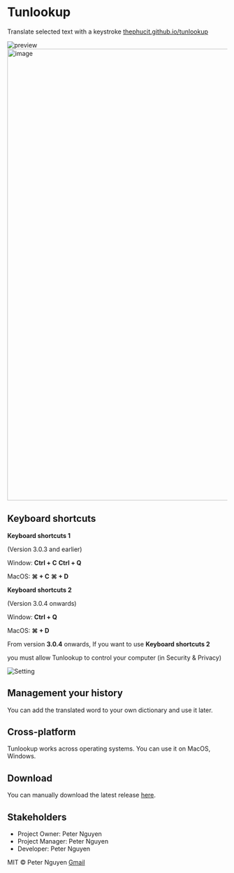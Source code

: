 # Tunlookup

Translate selected text with a keystroke [thephucit.github.io/tunlookup](https://thephucit.github.io/tunlookup/)

<img src="https://github.com/user-attachments/assets/99842845-b8a2-48e0-9641-cb0aaf8cc035" alt="preview"/>
<img width="1033" alt="image" src="https://github.com/user-attachments/assets/6524d85e-01a7-4ff0-a467-e7429431b69d">


## Keyboard shortcuts

**Keyboard shortcuts 1**

(Version 3.0.3 and earlier)

Window: **Ctrl + C**    **Ctrl + Q**

MacOS:  **⌘ + C**    **⌘ + D**

**Keyboard shortcuts 2**

(Version 3.0.4 onwards)

Window: **Ctrl + Q**

MacOS:  **⌘ + D**

From version **3.0.4** onwards, If you want to use **Keyboard shortcuts 2**

you must allow Tunlookup to control your computer (in Security & Privacy)

![Setting](https://thephucit.github.io/tunlookup/images/security.png)


## Management your history
You can add the translated word to your own dictionary and use it later.


## Cross-platform
Tunlookup works across operating systems. You can use it on MacOS, Windows.

## Download
You can manually download the latest release [here](https://github.com/thephucit/tunlookup/releases).


## Stakeholders

- Project Owner:   Peter Nguyen
- Project Manager: Peter Nguyen
- Developer:       Peter Nguyen

MIT &copy; Peter Nguyen
[Gmail](mailto:thephuc1601@gmail.com)
